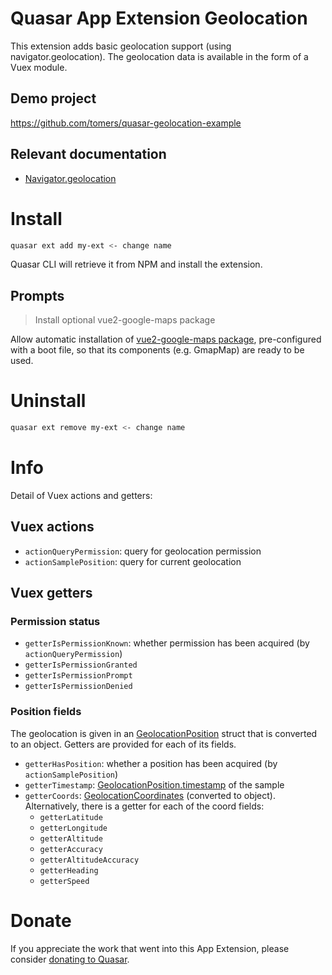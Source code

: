 Quasar App Extension Geolocation
===

This extension adds basic geolocation support (using navigator.geolocation).
The geolocation data is available in the form of a Vuex module.

## Demo project
https://github.com/tomers/quasar-geolocation-example

## Relevant documentation
- [Navigator.geolocation](https://developer.mozilla.org/en-US/docs/Web/API/Navigator/geolocation)

# Install
```bash
quasar ext add my-ext <- change name
```
Quasar CLI will retrieve it from NPM and install the extension.

## Prompts

> Install optional vue2-google-maps package

Allow automatic installation of [vue2-google-maps package](https://www.npmjs.com/package/vue2-google-maps),
pre-configured with a boot file, so that its components (e.g. GmapMap) are
ready to be used.

# Uninstall
```bash
quasar ext remove my-ext <- change name
```

# Info
Detail of Vuex actions and getters:
## Vuex actions
- `actionQueryPermission`: query for geolocation permission
- `actionSamplePosition`: query for current geolocation

## Vuex getters
### Permission status
- `getterIsPermissionKnown`: whether permission has been acquired (by `actionQueryPermission`)
- `getterIsPermissionGranted`
- `getterIsPermissionPrompt`
- `getterIsPermissionDenied`

### Position fields
The geolocation is given in an [GeolocationPosition](https://developer.mozilla.org/en-US/docs/Web/API/GeolocationPosition) struct that is converted to an object.
Getters are provided for each of its fields.

- `getterHasPosition`: whether a position has been acquired (by `actionSamplePosition`)
- `getterTimestamp`: [GeolocationPosition.timestamp](https://developer.mozilla.org/en-US/docs/Web/API/GeolocationPosition/timestamp) of the sample
- `getterCoords`: [GeolocationCoordinates](https://developer.mozilla.org/en-US/docs/Web/API/GeolocationCoordinates) (converted to object).
Alternatively, there is a getter for each of the coord fields:
    - `getterLatitude`
    - `getterLongitude`
    - `getterAltitude`
    - `getterAccuracy`
    - `getterAltitudeAccuracy`
    - `getterHeading`
    - `getterSpeed`

# Donate
If you appreciate the work that went into this App Extension, please consider [donating to Quasar](https://donate.quasar.dev).
